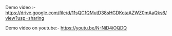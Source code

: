 Demo video :- https://drive.google.com/file/d/11sQC1QMutD38sHGDKotaAZWZ0mAaQks6/view?usp=sharing

Demo video on youtube:- https://youtu.be/N-NiD4iOQDQ

